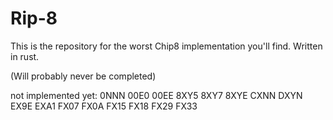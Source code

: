 # Rip-8

This is the repository for the worst Chip8 implementation you'll find.
Written in rust.

(Will probably never be completed)


not implemented yet:
0NNN
00E0
00EE
8XY5
8XY7
8XYE
CXNN
DXYN
EX9E
EXA1
FX07
FX0A
FX15
FX18
FX29
FX33

